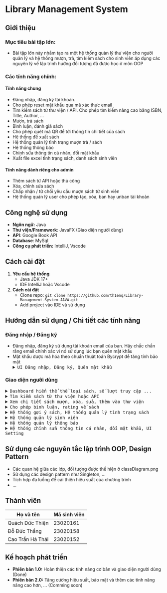 # Library Management System

## Giới thiệu
### Mục tiêu bài tập lớn: 
- Bài tập lớn này nhằm tạo ra một hệ thống quản lý thư viện cho người quản lý và hệ thống mượn, trả, tìm kiếm sách cho sinh viên áp dụng các nguyên lý về lập trình hướng đối tượng đã được học ở môn OOP
### Các tính năng chính:
#### Tính năng chung
- Đăng nhập, đăng ký tài khoản.
- Cho phép reset mật khẩu qua mã xác thực email
- Tìm kiếm sách từ thư viện / API. Cho phép tìm kiếm nâng cao bằng ISBN, Title, Author, ...
- Mượn, trả sách
- Bình luận, đánh giá sách
- Cho phép quét mã QR để tới thông tin chi tiết của sách
- Hệ thống đề xuất sách
- Hệ thống quản lý tình trạng mượn trả / sách
- Hệ thống thông báo
- Chỉnh sửa thông tin cá nhân, đổi mật khẩu
- Xuất file excel tình trạng sách, danh sách sinh viên
#### Tính năng dành riêng cho admin
- Thêm sách từ API hoặc thủ công
- Xóa, chỉnh sửa sách
- Chấp nhận / từ chối yêu cầu mượn sách từ sinh viên
- Hệ thống quản lý user cho phép tạo, xóa, ban hay unban tài khoản
## Công nghệ sử dụng
- **Ngôn ngữ:** Java
- **Thư viện/Framework**: JavaFX (Giao diện người dùng)
- **API**: Google Book API
- **Database**: MySql
- **Công cụ phát triển:** IntelliJ, Vscode
## Cách cài đặt
1. **Yêu cầu hệ thống**
   - Java JDK 17+
   - IDE IntelliJ hoặc Vscode
2. **Cách cài đặt**
   - Clone repo: `git clone https://github.com/th1enq/Library-Management-System-JAVA.git`
   - Add project vào IDE và sử dụng
## Hướng dẫn sử dụng / Chi tiết các tính năng
### Đăng nhập / Đăng ký
- Đăng nhập, đăng ký sử dụng tài khoản email của bạn. Hãy chắc chắn rằng email chính xác vì nó sử dụng lúc bạn quên mật khẩu
- Mật khẩu được mã hóa theo chuẩn thuật toán Bycrypt để tăng tính bảo mật
  <details close>
    <summary><samp>UI Đăng nhập, Đăng ký, Quên mật khẩu</samp></summary>
    <br>
    Đăng nhập:
    <br>
    <img src="https://github.com/user-attachments/assets/f7eb0e5a-588f-4ea4-8ab0-caf4789e19d9" alt="UI Đăng nhập" width="1000">
    <br>
    Đăng ký:
    <br>
    <img src="https://github.com/user-attachments/assets/cc400a51-1945-40c6-a972-4dad443deb3e" alt="UI Đăng ký" width="1000">
    <br>
    Gửi mã xác nhận về email:
    <br>
    <img src="https://github.com/user-attachments/assets/66b2cc21-9b0a-4459-87e4-e2b5e2143a12" alt="UI Reset Password" width="1000">
    <br>
  </details>
### Giao diện người dùng
  <details close>
    <summary><samp>Dashboard hiển thể thể loại sách, số lượt truy cập ...</samp></summary>
    <br>
    <img src="https://github.com/user-attachments/assets/c3990c62-fe74-4c61-bfa7-d7113b57a4ee" alt="UI Reset Password" width="1000">
  </details>

  <details close>
    <summary><samp>Tìm kiếm sách từ thư viện hoặc API</samp></summary>
    <br>
    <img src="https://github.com/user-attachments/assets/79b13b00-1f9a-41e1-aa0a-4cf5d77161d1" alt="UI Reset Password" width="1000">
  </details>
  <details close>
    <summary><samp>Xem chi tiết sách mượn, xóa, sửa, thêm vào thư viện</samp></summary>
    <br>
    <img src="https://github.com/user-attachments/assets/291c9b80-7411-4eb0-a444-25acf5652c04" alt="UI Reset Password" width="1000">
  </details>
  <details close>
    <summary><samp>Cho phép bình luận, rating về sách</samp></summary>
    <br>
    <img src="https://github.com/user-attachments/assets/593a6913-4e47-4c0c-865b-1e2acfd064df" alt="UI Reset Password" width="1000">
  </details>
  <details close>
    <summary><samp>Hệ thống gợi ý sách, Hệ thống quản lý tình trạng sách</samp></summary>
    <br>
    <img src="https://github.com/user-attachments/assets/fe35dc97-a762-4ec4-a43b-cb34e9bede7b" alt="UI Reset Password" width="1000">
  </details>
  <details close>
    <summary><samp>Hệ thống quản lý sinh viên</samp></summary>
    <br>
    <img src="https://github.com/user-attachments/assets/f118172b-8b38-4781-9d5c-51d72a6b155e" alt="UI Reset Password" width="1000">
  </details>
  <details close>
    <summary><samp>Hệ thống quản lý thông báo</samp></summary>
    <br>
    <img src="https://github.com/user-attachments/assets/f89fbb3d-7d60-44b3-b710-05d38e440488" alt="UI Reset Password" width="1000">
  </details>
  <details close>
    <summary><samp>Hệ thống chỉnh sửa thông tin cá nhân, đổi mật khẩu, UI Setting</samp></summary>
    <br>
    <img src="https://github.com/user-attachments/assets/52682f64-2a62-4a36-b046-5500dd7da9f2" alt="UI Reset Password" width="1000">
  </details>

## Sử dụng các nguyên tắc lập trình OOP,  Design Pattern
- Các quan hệ giữa các lớp, đối tượng được thể hiện ở classDiagram.png
- Sử dụng các design pattern như Singleton, ...
- Tích hợp đa luồng để cải thiện hiệu suất của chương trình
- ...

## Thành viên
| **Họ và tên**        | **Mã sinh viên** |
|-----------------------|------------------|
| Quách Đức Thiện       | 23020161         |
| Đỗ Đức Thắng      | 23020158         |
| Cao Trần Hà Thái   | 23020152 |

## Kế hoạch phát triển
- **Phiên bản 1.0:** Hoàn thiện các tính năng cơ bản và giao diện người dùng (Done)
- **Phiên bản 2.0:** Tăng cường hiệu suất, bảo mật và thêm các tính năng nâng cao hơn, ... (Comming soon)







   
